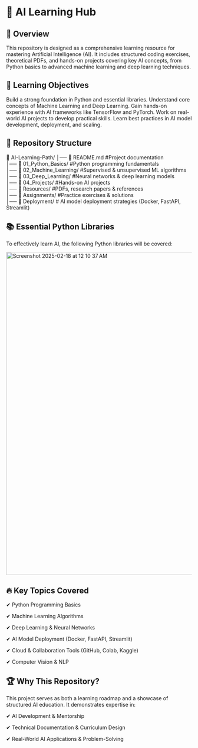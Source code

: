 # 🚀 AI Learning Hub

## 📌 Overview

This repository is designed as a comprehensive learning resource for mastering Artificial Intelligence (AI). It includes structured coding exercises, theoretical PDFs, and hands-on projects covering key AI concepts, from Python basics to advanced machine learning and deep learning techniques.

## 🎯 Learning Objectives

Build a strong foundation in Python and essential libraries.
Understand core concepts of Machine Learning and Deep Learning.
Gain hands-on experience with AI frameworks like TensorFlow and PyTorch.
Work on real-world AI projects to develop practical skills.
Learn best practices in AI model development, deployment, and scaling.

## 📂 Repository Structure

📁 AI-Learning-Path/
│── 📜 README.md                #Project documentation  
│── 📂 01_Python_Basics/        #Python programming fundamentals  
│── 📂 02_Machine_Learning/     #Supervised & unsupervised ML algorithms  
│── 📂 03_Deep_Learning/        #Neural networks & deep learning models  
│── 📂 04_Projects/             #Hands-on AI projects  
│── 📂 Resources/               #PDFs, research papers & references  
│── 📂 Assignments/             #Practice exercises & solutions  
│── 📂 Deployment/              # AI model deployment strategies (Docker, FastAPI, Streamlit)  

## 📚 Essential Python Libraries

To effectively learn AI, the following Python libraries will be covered:

<img width="876" alt="Screenshot 2025-02-18 at 12 10 37 AM" src="https://github.com/user-attachments/assets/5375b57b-d66b-4159-82f2-dba558218e10" />

## 🔥 Key Topics Covered

✔ Python Programming Basics

✔ Machine Learning Algorithms

✔ Deep Learning & Neural Networks

✔ AI Model Deployment (Docker, FastAPI, Streamlit)

✔ Cloud & Collaboration Tools (GitHub, Colab, Kaggle)

✔ Computer Vision & NLP


## 🏆 Why This Repository?

This project serves as both a learning roadmap and a showcase of structured AI education. It demonstrates expertise in:

✔ AI Development & Mentorship

✔ Technical Documentation & Curriculum Design

✔ Real-World AI Applications & Problem-Solving
